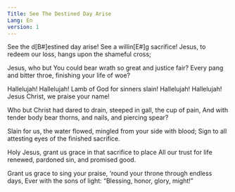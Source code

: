 ```yaml
---
Title: See The Destined Day Arise
Lang: En
version: 1
---
```

See the d[B#]estined day arise!
See a willin[E#]g sacrifice!
Jesus, to redeem our loss, 
hangs upon the shameful cross;


Jesus, who but You could bear 
wrath so great and justice fair?
Every pang and bitter throe, 
finishing your life of woe?

Hallelujah! Hallelujah! 
Lamb of God for sinners slain!
Hallelujah! Hallelujah! 
Jesus Christ, we praise your name!

Who but Christ had dared to drain, 
steeped in gall, the cup of pain,
And with tender body bear thorns, 
and nails, and piercing spear?

Slain for us, the water flowed, 
mingled from your side with blood;
Sign to all attesting eyes 
of the finished sacrifice.

Holy Jesus, grant us grace 
in that sacrifice to place
All our trust for life renewed, 
pardoned sin, and promised good.

Grant us grace to sing your praise, 
‘round your throne through endless days,
Ever with the sons of light: 
“Blessing, honor, glory, might!”
